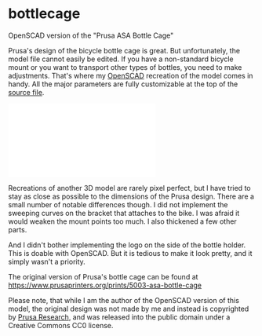 # bottlecage
OpenSCAD version of the "Prusa ASA Bottle Cage"

Prusa's design of the bicycle bottle cage is great. But unfortunately, the model file cannot easily be edited. If you
have a non-standard bicycle mount or you want to transport other types of bottles, you need to make adjustments. That's
where my [OpenSCAD](https://openscad.org) recreation of the model comes in handy. All the major parameters are fully
customizable at the top of the [source file](bottlecage.scad).

![Bottle Cage Image](bottlecage-std.stl)

Recreations of another 3D model are rarely pixel perfect, but I have tried to stay as close as possible to the dimensions
of the Prusa design. There are a small number of notable differences though. I did not implement the sweeping curves on the
bracket that attaches to the bike. I was afraid it would weaken the mount points too much. I also thickened a few other parts.

And I didn't bother implementing the logo on the side of the bottle holder. This is doable with OpenSCAD. But it is tedious to
make it look pretty, and it simply wasn't a priority.

The original version of Prusa's bottle cage can be found at https://www.prusaprinters.org/prints/5003-asa-bottle-cage

Please note, that while I am the author of the OpenSCAD version of this model, the original design was not made by me
and instead is copyrighted by [Prusa Research](https://prusa3d.com), and was released into the public domain under a
Creative Commons CC0 license.
